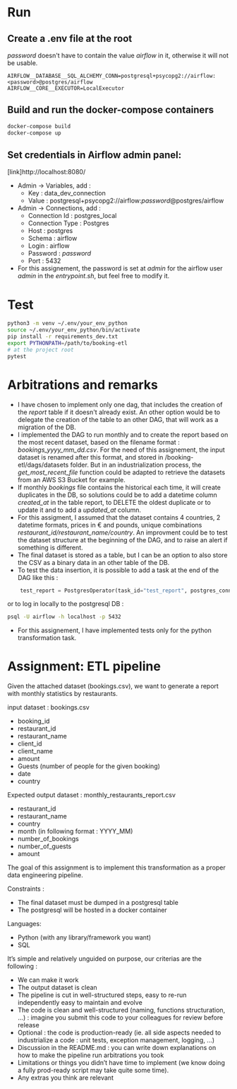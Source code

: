 # Run

## Create a .env file at the root
_password_ doesn't have to contain the value _airflow_ in it, otherwise it will not be usable.
```
AIRFLOW__DATABASE__SQL_ALCHEMY_CONN=postgresql+psycopg2://airflow:<password>@postgres/airflow
AIRFLOW__CORE__EXECUTOR=LocalExecutor
```

## Build and run the docker-compose containers
```bash
docker-compose build
docker-compose up
```

## Set credentials in Airflow admin panel:
[link]http://localhost:8080/
- Admin → Variables, add : 
    - Key : data_dev_connection
    - Value : postgresql+psycopg2://airflow:_password_@postgres/airflow
- Admin → Connections, add : 
    - Connection Id : postgres_local
    - Connection Type : Postgres
    - Host : postgres
    - Schema : airflow
    - Login : airflow
    - Password : _password_
    - Port : 5432
- For this assignement, the password is set at _admin_ for the airflow user _admin_ in the _entrypoint.sh_, but feel free to modify it.

# Test
```bash
python3 -m venv ~/.env/your_env_python  
source ~/.env/your_env_python/bin/activate  
pip install -r requirements_dev.txt
export PYTHONPATH=/path/to/booking-etl
# at the project root
pytest
```

# Arbitrations and remarks
- I have chosen to implement only one dag, that includes the creation of the _report_ table if it doesn't already exist. An other option would be to delegate the creation of the table to an other DAG, that will work as a migration of the DB.
- I implemented the DAG to run monthly and to create the report based on the most recent dataset, based on the filename format : _bookings_yyyy_mm_dd.csv_. For the need of this assignement, the input dataset is renamed after this format, and stored in /booking-etl/dags/datasets folder. But in an industrialization process, the _get_most_recent_file_ function could be adapted to retrieve the datasets from an AWS S3 Bucket for example.
- If monthly _bookings_ file contains the historical each time, it will create duplicates in the DB, so solutions could be to add a datetime column _created_at_ in the table report, to DELETE the oldest duplicate or to update it and to add a _updated_at_ column.
- For this assigment, I assumed that the dataset contains 4 countries, 2 datetime formats, prices in € and pounds, unique combinations _restaurant_id/restaurant_name/country_. An improvment could be to test the dataset structure at the beginning of the DAG, and to raise an alert if something is different.
- The final dataset is stored as a table, but I can be an option to also store the CSV as a binary data in an other table of the DB.
- To test the data insertion, it is possible to add a task at the end of the DAG like this : 
```python 
    test_report = PostgresOperator(task_id="test_report", postgres_conn_id="postgres_local", sql="SELECT * FROM report LIMIT 20;")
```
or to log in locally to the postgresql DB : 
```bash 
psql -U airflow -h localhost -p 5432
```
- For this assignement, I have implemented tests only for the python transformation task.

Assignment: ETL pipeline
========================

Given the attached dataset (bookings.csv), we want to generate a report with monthly statistics by restaurants.

input dataset : bookings.csv

* booking_id
* restaurant_id
* restaurant_name
* client_id
* client_name
* amount
* Guests (number of people for the given booking)
* date
* country

Expected output dataset  : monthly_restaurants_report.csv

* restaurant_id
* restaurant_name
* country
* month (in following format : YYYY_MM)
* number_of_bookings
* number_of_guests
* amount

The goal of this assignment is to implement this transformation as a proper data engineering pipeline.

Constraints : 

* The final dataset must be dumped in a postgresql table
* The postgresql will be hosted in a docker container

Languages:

 * Python (with any library/framework you want)
 * SQL


It’s simple and relatively unguided on purpose, our criterias are the following : 

* We can make it work
* The output dataset is clean
* The pipeline is cut in well-structured steps, easy to re-run independently easy to maintain and evolve
* The code is clean and well-structured (naming, functions structuration, ...) : imagine you submit this code to your colleagues for review before release
* Optional : the code is production-ready (ie. all side aspects needed to industrialize a code : unit tests, exception management, logging, ...)
* Discussion in the README.md : you can write down explanations on how to make the pipeline run arbitrations you took 
* Limitations or things you didn’t have time to implement (we know doing a fully prod-ready script may take quite some time).
* Any extras you think are relevant
